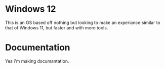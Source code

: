 # Windows 12
This is an OS based off nothing but looking to make an experiance similar to that of Windows 11, but faster and with more tools.

# Documentation
Yes i'm making documantation.
